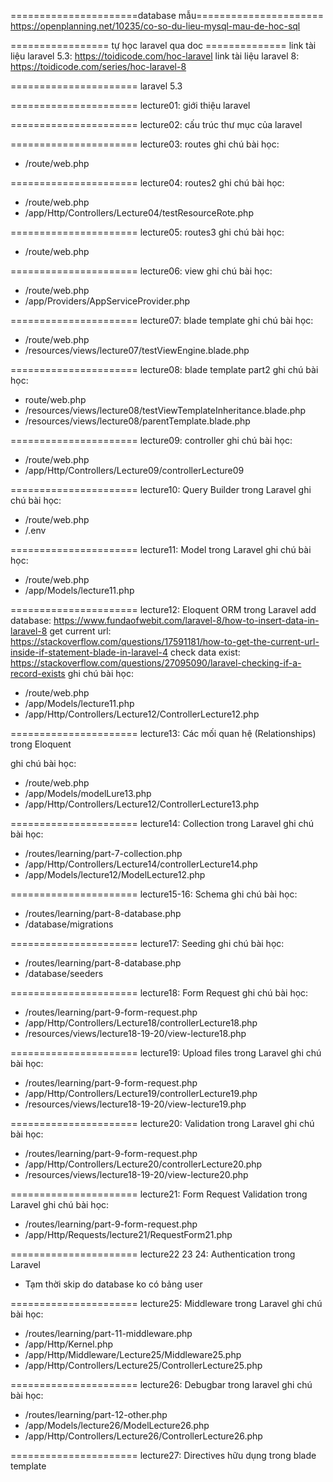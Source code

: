 ======================database mẫu======================
https://openplanning.net/10235/co-so-du-lieu-mysql-mau-de-hoc-sql

================= tự học laravel qua doc ==============
link tài liệu laravel 5.3: https://toidicode.com/hoc-laravel
link tài liệu laravel 8: https://toidicode.com/series/hoc-laravel-8


======================
laravel 5.3

======================
lecture01: giới thiệu laravel

======================
lecture02: cấu trúc thư mục của laravel

======================
lecture03: routes 
ghi chú bài học:
- /route/web.php

======================
lecture04: routes2 
ghi chú bài học:
- /route/web.php
- /app/Http/Controllers/Lecture04/testResourceRote.php

======================
lecture05: routes3
ghi chú bài học:
- /route/web.php

======================
lecture06: view
ghi chú bài học:
- /route/web.php
- /app/Providers/AppServiceProvider.php

======================
lecture07: blade template
ghi chú bài học:
- /route/web.php
- /resources/views/lecture07/testViewEngine.blade.php

======================
lecture08: blade template part2
ghi chú bài học:
- route/web.php
- /resources/views/lecture08/testViewTemplateInheritance.blade.php
- /resources/views/lecture08/parentTemplate.blade.php

======================
lecture09: controller
ghi chú bài học:
- /route/web.php
- /app/Http/Controllers/Lecture09/controllerLecture09

======================
lecture10: Query Builder trong Laravel
ghi chú bài học:
- /route/web.php
- /.env

======================
lecture11: Model trong Laravel
ghi chú bài học:
- /route/web.php
- /app/Models/lecture11.php

======================
lecture12: Eloquent ORM trong Laravel
add database: https://www.fundaofwebit.com/laravel-8/how-to-insert-data-in-laravel-8
get current url: https://stackoverflow.com/questions/17591181/how-to-get-the-current-url-inside-if-statement-blade-in-laravel-4
check data exist: https://stackoverflow.com/questions/27095090/laravel-checking-if-a-record-exists
ghi chú bài học:
- /route/web.php
- /app/Models/lecture11.php
- /app/Http/Controllers/Lecture12/ControllerLecture12.php

======================
lecture13: Các mối quan hệ (Relationships) trong Eloquent

ghi chú bài học:
- /route/web.php
- /app/Models/modelLure13.php
- /app/Http/Controllers/Lecture12/ControllerLecture13.php

======================
lecture14: Collection trong Laravel
ghi chú bài học:
- /routes/learning/part-7-collection.php
- /app/Http/Controllers/Lecture14/controllerLecture14.php
- /app/Models/lecture12/ModelLecture12.php

======================
lecture15-16: Schema
ghi chú bài học:
- /routes/learning/part-8-database.php
- /database/migrations

======================
lecture17: Seeding
ghi chú bài học:
- /routes/learning/part-8-database.php
- /database/seeders

======================
lecture18: Form Request
ghi chú bài học:
- /routes/learning/part-9-form-request.php
- /app/Http/Controllers/Lecture18/controllerLecture18.php
- /resources/views/lecture18-19-20/view-lecture18.php

======================
lecture19: Upload files trong Laravel
ghi chú bài học:
- /routes/learning/part-9-form-request.php
- /app/Http/Controllers/Lecture19/controllerLecture19.php
- /resources/views/lecture18-19-20/view-lecture19.php

======================
lecture20: Validation trong Laravel
ghi chú bài học:
- /routes/learning/part-9-form-request.php
- /app/Http/Controllers/Lecture20/controllerLecture20.php
- /resources/views/lecture18-19-20/view-lecture20.php

======================
lecture21: Form Request Validation trong Laravel
ghi chú bài học:
- /routes/learning/part-9-form-request.php
- /app/Http/Requests/lecture21/RequestForm21.php

======================
lecture22 23 24: Authentication trong Laravel
- Tạm thời skip do database ko có bảng user

======================
lecture25: Middleware trong Laravel
ghi chú bài học:
- /routes/learning/part-11-middleware.php
- /app/Http/Kernel.php
- /app/Http/Middleware/Lecture25/Middleware25.php
- /app/Http/Controllers/Lecture25/ControllerLecture25.php

======================
lecture26: Debugbar trong laravel
ghi chú bài học:
- /routes/learning/part-12-other.php
- /app/Models/lecture26/ModelLecture26.php
- /app/Http/Controllers/Lecture26/ControllerLecture26.php

======================
lecture27: Directives hữu dụng trong blade template